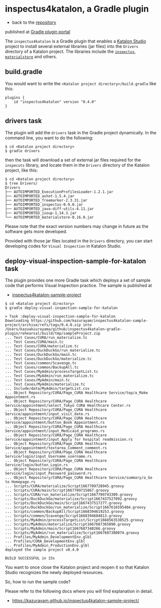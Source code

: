 # inspectus4katalon, a Gradle plugin

-   back to the [repository](https://github.com/kazurayam/inspectus4katalon-gradle-plugin)

published at [Gradle plugin portal](https://plugins.gradle.org/plugin/com.kazurayam.inspectus4katalon)

The `inspectus4katalon` is a Gradle plugin that enables a [Katalon Studio](https://katalon.com/katalon-studio) project to install several external libraries (jar files) into the `Drivers` directory of a Katalon project. The libraries include the [`inspectus`](https://github.com/kazurayam/inspectus), [`materialstore`](https://github.com/kazurayam/materialstore) and others.

## build.gradle

You would want to write the `<Katalon project directory>/build.gradle` like this:

    plugins {
        id "inspectus4katalon" version "0.4.0"
    }

## drivers task

The plugin will add the `drivers` task in the Gradle project dynamically. In the command line, you want to do the following:

    $ cd <Katalon project directory>
    $ gradle drivers

then the task will download a set of external jar files required for the `inspecuts` library, and locate them in the `Drivers` directory of the Katalon project, like this:

    $ cd <Katalon project directory>
    $ tree Drivers/
    Drivers
    ├── AUTOIMPORTED_ExecutionProfilesLoader-1.2.1.jar
    ├── AUTOIMPORTED_ashot-1.5.4.jar
    ├── AUTOIMPORTED_freemarker-2.3.31.jar
    ├── AUTOIMPORTED_inspectus-0.9.0.jar
    ├── AUTOIMPORTED_java-diff-utils-4.11.jar
    ├── AUTOIMPORTED_jsoup-1.14.3.jar
    └── AUTOIMPORTED_materialstore-0.16.0.jar

Please note that the exact version numbers may change in future as the software gets more developed.

Provided with those jar files located in the `Drivers` directory, you can start developing codes for `Visual Inspection` in Katalon Studio.

## deploy-visual-inspection-sample-for-katalon task

The plugin provides one more Gradle task which deploys a set of sample code that performs Visual Inspection practice. The sample is published at

-   [inspectus4katalon-sample-project](https://github.com/kazurayam/inspectus4katalon-sample-project/releases)

<!-- -->

    $ cd <Katalon project directory>
    $ gradle deploy-visual-inspection-sample-for-katalon

    > Task :deploy-visual-inspection-sample-for-katalon
    Downloading https://github.com/kazurayam/inspectus4katalon-sample-project/archive/refs/tags/0.4.0.zip into /Users/kazuakiurayama/github/inspectus4katalon-gradle-plugin/rehearsal/build/tmp/sampleProject.zip
    ... Test Cases/CURA/run_materialize.tc
    ... Test Cases/CURA/main.tc
    ... Test Cases/CURA/materialize.tc
    ... Test Cases/DuckDuckGo/run_materialize.tc
    ... Test Cases/DuckDuckGo/main.tc
    ... Test Cases/DuckDuckGo/materialize.tc
    ... Test Cases/common/Scavenge.tc
    ... Test Cases/common/BackupAll.tc
    ... Test Cases/MyAdmin/processTargetList.tc
    ... Test Cases/MyAdmin/run_materialize.tc
    ... Test Cases/MyAdmin/main.tc
    ... Test Cases/MyAdmin/materialize.tc
    ... Include/data/MyAdmin/targetList.csv
    ... Object Repository/CURA/Page_CURA Healthcare Service/top/a_Make Appointment.rs
    ... Object Repository/CURA/Page_CURA Healthcare Service/appointment/select_Tokyo CURA Healthcare Center.rs
    ... Object Repository/CURA/Page_CURA Healthcare Service/appointment/input_visit_date.rs
    ... Object Repository/CURA/Page_CURA Healthcare Service/appointment/button_Book Appointment.rs
    ... Object Repository/CURA/Page_CURA Healthcare Service/appointment/input_Medicaid_programs.rs
    ... Object Repository/CURA/Page_CURA Healthcare Service/appointment/input_Apply for hospital readmission.rs
    ... Object Repository/CURA/Page_CURA Healthcare Service/appointment/textarea_Comment_comment.rs
    ... Object Repository/CURA/Page_CURA Healthcare Service/login/input_Username_username.rs
    ... Object Repository/CURA/Page_CURA Healthcare Service/login/button_Login.rs
    ... Object Repository/CURA/Page_CURA Healthcare Service/login/input_Password_password.rs
    ... Object Repository/CURA/Page_CURA Healthcare Service/summary/a_Go to Homepage.rs
    ... Scripts/CURA/materialize/Script1667709728945.groovy
    ... Scripts/CURA/main/Script1667709715867.groovy
    ... Scripts/CURA/run_materialize/Script1667709743309.groovy
    ... Scripts/DuckDuckGo/materialize/Script1667437527092.groovy
    ... Scripts/DuckDuckGo/main/Script1667437517277.groovy
    ... Scripts/DuckDuckGo/run_materialize/Script1667616595404.groovy
    ... Scripts/common/BackupAll/Script1668394619253.groovy
    ... Scripts/common/Scavenge/Script1668394684813.groovy
    ... Scripts/MyAdmin/processTargetList/Script1668563538525.groovy
    ... Scripts/MyAdmin/materialize/Script1667687365090.groovy
    ... Scripts/MyAdmin/main/Script1667687348266.groovy
    ... Scripts/MyAdmin/run_materialize/Script1667687380074.groovy
    ... Profiles/MyAdmin_DevelopmentEnv.glbl
    ... Profiles/CURA_DevelopmentEnv.glbl
    ... Profiles/MyAdmin_ProductionEnv.glbl
    deployed the sample project v0.4.0

    BUILD SUCCESSFUL in 33s

You want to once close the Katalon project and reopen it so that Katalon Studio recognizes the newly deployed resources.

So, how to run the sample code?

Please refer to the following docs where you will find explanation in detail.

-   <https://kazurayam.github.io/inspectus4katalon-sample-project/>
